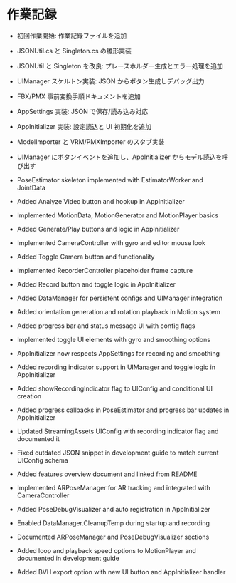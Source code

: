 # 作業記録
- 初回作業開始: 作業記録ファイルを追加

- JSONUtil.cs と Singleton.cs の雛形実装
- JSONUtil と Singleton を改良: プレースホルダー生成とエラー処理を追加
- UIManager スケルトン実装: JSON からボタン生成しデバッグ出力
- FBX/PMX 事前変換手順ドキュメントを追加
- AppSettings 実装: JSON で保存/読み込み対応
- AppInitializer 実装: 設定読込と UI 初期化を追加
- ModelImporter と VRM/PMXImporter のスタブ実装
- UIManager にボタンイベントを追加し、AppInitializer からモデル読込を呼び出す
- PoseEstimator skeleton implemented with EstimatorWorker and JointData
- Added Analyze Video button and hookup in AppInitializer
- Implemented MotionData, MotionGenerator and MotionPlayer basics
- Added Generate/Play buttons and logic in AppInitializer
- Implemented CameraController with gyro and editor mouse look
- Added Toggle Camera button and functionality
- Implemented RecorderController placeholder frame capture
- Added Record button and toggle logic in AppInitializer

- Added DataManager for persistent configs and UIManager integration
- Added orientation generation and rotation playback in Motion system
- Added progress bar and status message UI with config flags
- Implemented toggle UI elements with gyro and smoothing options
- AppInitializer now respects AppSettings for recording and smoothing
- Added recording indicator support in UIManager and toggle logic in AppInitializer
- Added showRecordingIndicator flag to UIConfig and conditional UI creation
- Added progress callbacks in PoseEstimator and progress bar updates in AppInitializer
- Updated StreamingAssets UIConfig with recording indicator flag and documented it
- Fixed outdated JSON snippet in development guide to match current UIConfig schema
- Added features overview document and linked from README
- Implemented ARPoseManager for AR tracking and integrated with CameraController
- Added PoseDebugVisualizer and auto registration in AppInitializer
- Enabled DataManager.CleanupTemp during startup and recording
- Documented ARPoseManager and PoseDebugVisualizer sections
- Added loop and playback speed options to MotionPlayer and documented in development guide
- Added BVH export option with new UI button and AppInitializer handler
